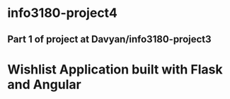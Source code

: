 # info3180-project4

<h2>Part 1 of project at Davyan/info3180-project3</h2>


<h1>Wishlist Application built with Flask and Angular</h1>
